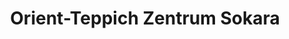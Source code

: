 ---
title: "Orient-Teppich Zentrum Sokara"
url: /berlin/orient-teppich-zentrum-sokara/
shop: Teppiche
---